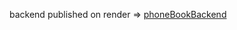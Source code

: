 backend published on render => <a href='https://phonebookbackend-niau.onrender.com/'>phoneBookBackend</a>
